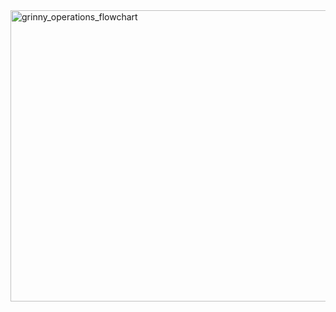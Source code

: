 <img width="650" height="466" alt="grinny_operations_flowchart" src="https://github.com/user-attachments/assets/a84ba25f-0f49-4b7e-b815-5d538d1d66c1" />
